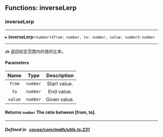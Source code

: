 ## Functions: inverseLerp

### inverseLerp


___
▸ **inverseLerp**<`number`\>(`from: number, to: number, value: number`): `number`
___


**`zh`** 返回给定范围内的值的比率。



#### Parameters

| Name | Type | Description |
| :------: | :------: | :------: |
| `from` | `number` | Start value.  |
| `to` | `number` | End value.  |
| `value` | `number` | Given value.  |

#### Returns `number` The ratio between [from, to].

___


##### Defined in &nbsp;   [cocos/core/math/utils.ts:231](https://github.com/cocos-creator/engine/blob/c7bf6b8a9/cocos/core/math/utils.ts#L231)&nbsp;
